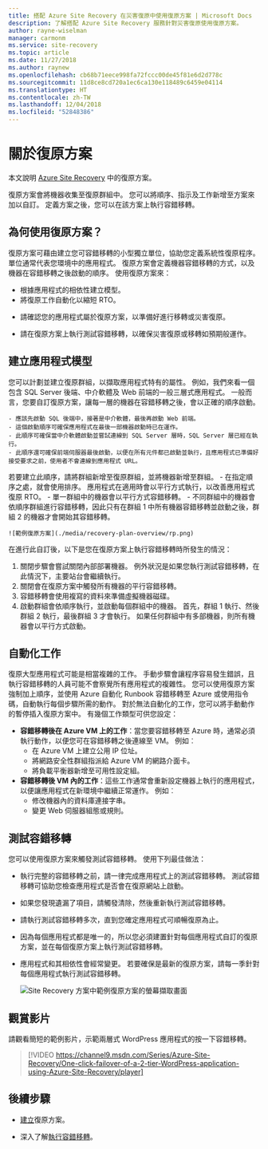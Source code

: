 ```yaml
---
title: 搭配 Azure Site Recovery 在災害復原中使用復原方案 | Microsoft Docs
description: 了解搭配 Azure Site Recovery 服務針對災害復原使用復原方案。
author: rayne-wiselman
manager: carmonm
ms.service: site-recovery
ms.topic: article
ms.date: 11/27/2018
ms.author: raynew
ms.openlocfilehash: cb68b71eece998fa72fccc00de45f81e6d2d778c
ms.sourcegitcommit: 11d8ce8cd720a1ec6ca130e118489c6459e04114
ms.translationtype: HT
ms.contentlocale: zh-TW
ms.lasthandoff: 12/04/2018
ms.locfileid: "52848386"
---
```

# <a name="about-recovery-plans"></a>關於復原方案

本文說明 [Azure Site Recovery](site-recovery-overview.md) 中的復原方案。

復原方案會將機器收集至復原群組中。 您可以將順序、指示及工作新增至方案來加以自訂。 定義方案之後，您可以在該方案上執行容錯移轉。



## <a name="why-use-a-recovery-plan"></a>為何使用復原方案？

復原方案可藉由建立您可容錯移轉的小型獨立單位，協助您定義系統性復原程序。 單位通常代表您環境中的應用程式。 復原方案會定義機器容錯移轉的方式，以及機器在容錯移轉之後啟動的順序。 使用復原方案來：

* 根據應用程式的相依性建立模型。
* 將復原工作自動化以縮短 RTO。
- 請確認您的應用程式屬於復原方案，以準備好進行移轉或災害復原。
* 請在復原方案上執行測試容錯移轉，以確保災害復原或移轉如預期般運作。


## <a name="model-apps"></a>建立應用程式模型

您可以計劃並建立復原群組，以擷取應用程式特有的屬性。 例如，我們來看一個包含 SQL Server 後端、中介軟體及 Web 前端的一般三層式應用程式。 一般而言，您要自訂復原方案，讓每一層的機器在容錯移轉之後，會以正確的順序啟動。

    - 應該先啟動 SQL 後端中，接著是中介軟體，最後再啟動 Web 前端。
    - 這個啟動順序可確保應用程式在最後一部機器啟動時已在運作。
    - 此順序可確保當中介軟體啟動並嘗試連線到 SQL Server 層時，SQL Server 層已經在執行。 
    - 此順序還可確保前端伺服器最後啟動，以便在所有元件都已啟動並執行，且應用程式已準備好接受要求之前，使用者不會連線到應用程式 URL。

若要建立此順序，請將群組新增至復原群組，並將機器新增至群組。 
    - 在指定順序之處，就會使用排序。 應用程式在適用時會以平行方式執行，以改善應用程式復原 RTO。
    - 單一群組中的機器會以平行方式容錯移轉。
    - 不同群組中的機器會依順序群組進行容錯移轉，因此只有在群組 1 中所有機器容錯移轉並啟動之後，群組 2 的機器才會開始其容錯移轉。

    ![範例復原方案](./media/recovery-plan-overview/rp.png)

在進行此自訂後，以下是您在復原方案上執行容錯移轉時所發生的情況： 

1. 關閉步驟會嘗試關閉內部部署機器。 例外狀況是如果您執行測試容錯移轉，在此情況下，主要站台會繼續執行。 
2. 關閉會在復原方案中觸發所有機器的平行容錯移轉。
3. 容錯移轉會使用複寫的資料來準備虛擬機器磁碟。
4. 啟動群組會依順序執行，並啟動每個群組中的機器。 首先，群組 1 執行、然後群組 2 執行，最後群組 3 才會執行。 如果任何群組中有多部機器，則所有機器會以平行方式啟動。


## <a name="automate-tasks"></a>自動化工作

復原大型應用程式可能是相當複雜的工作。 手動步驟會讓程序容易發生錯誤，且執行容錯移轉的人員可能不會察覺所有應用程式的複雜性。 您可以使用復原方案強制加上順序，並使用 Azure 自動化 Runbook 容錯移轉至 Azure 或使用指令碼，自動執行每個步驟所需的動作。 對於無法自動化的工作，您可以將手動動作的暫停插入復原方案中。 有幾個工作類型可供您設定：

* **容錯移轉後在 Azure VM 上的工作**：當您要容錯移轉至 Azure 時，通常必須執行動作，以便您可在容錯移轉之後連線至 VM。 例如︰ 
    * 在 Azure VM 上建立公用 IP 位址。
    * 將網路安全性群組指派給 Azure VM 的網路介面卡。
    * 將負載平衡器新增至可用性設定組。
* **容錯移轉後 VM 內的工作**：這些工作通常會重新設定機器上執行的應用程式，以便讓應用程式在新環境中繼續正常運作。 例如︰
    * 修改機器內的資料庫連接字串。
    * 變更 Web 伺服器組態或規則。


## <a name="test-failover"></a>測試容錯移轉

您可以使用復原方案來觸發測試容錯移轉。 使用下列最佳做法：

- 執行完整的容錯移轉之前，請一律完成應用程式上的測試容錯移轉。 測試容錯移轉可協助您檢查應用程式是否會在復原網站上啟動。
- 如果您發現遺漏了項目，請觸發清除，然後重新執行測試容錯移轉。 
- 請執行測試容錯移轉多次，直到您確定應用程式可順暢復原為止。
- 因為每個應用程式都是唯一的，所以您必須建置針對每個應用程式自訂的復原方案，並在每個復原方案上執行測試容錯移轉。
- 應用程式和其相依性會經常變更。 若要確保是最新的復原方案，請每一季針對每個應用程式執行測試容錯移轉。

    ![Site Recovery 方案中範例復原方案的螢幕擷取畫面](./media/recovery-plan-overview/rptest.png)

## <a name="watch-the-video"></a>觀賞影片

請觀看簡短的範例影片，示範兩層式 WordPress 應用程式的按一下容錯移轉。
    
> [!VIDEO https://channel9.msdn.com/Series/Azure-Site-Recovery/One-click-failover-of-a-2-tier-WordPress-application-using-Azure-Site-Recovery/player]



## <a name="next-steps"></a>後續步驟

- [建立](site-recovery-create-recovery-plans.md)復原方案。
* 深入了解[執行容錯移轉](site-recovery-failover.md)。  
